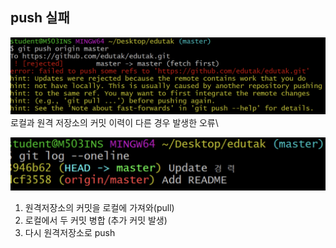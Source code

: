 ## push 실패

![push 실패](/github/push%20%EC%8B%A4%ED%8C%A8.png)
로컬과 원격 저장소의 커밋 이력이 다른 경우 발생한 오류\

![커밋 충돌](/github/%EB%A1%9C%EC%BB%AC%2C%20%EC%9B%90%EA%B2%A9%20%EC%BB%A4%EB%B0%8B%20%EC%B6%A9%EB%8F%8C.png)

1. 원격저장소의 커밋을 로컬에 가져와(pull)
2. 로컬에서 두 커밋 병합 (추가 커밋 발생)
3. 다시 원격저장소로 push
